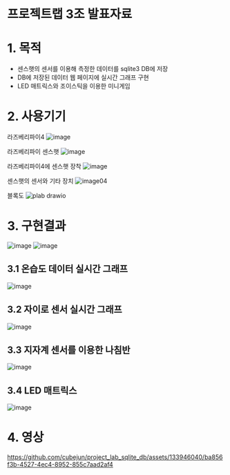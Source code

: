# 프로젝트랩 3조 발표자료


# 1. 목적
* 센스햇의 센서를 이용해 측정한 데이터를 sqlite3 DB에 저장
* DB에 저장된 데이터 웹 페이지에 실시간 그래프 구현
* LED 매트릭스와 조이스틱을 이용한 미니게임

# 2. 사용기기
라즈베리파이4
![image](https://github.com/cubejun/project_lab_sqlite_db/assets/133946040/e265e8ac-e8e8-456f-907a-c5407311a4b8)


라즈베리파이 센스햇
![image](https://github.com/cubejun/project_lab_sqlite_db/assets/133946040/442aab92-ed58-4168-9c48-dc7c89ac3eef)


라즈베리파이4에 센스햇 장착
![image](https://github.com/cubejun/project_lab_sqlite_db/assets/133946040/3391b277-8e8f-4f96-9aa4-bd843597ff6e)

센스햇의 센서와 기타 장치
![image04](https://github.com/cubejun/project_lab_sqlite_db/assets/133946040/4884ad2d-5699-418d-99fc-3dd4138e97e8)

블록도
![plab drawio](https://github.com/cubejun/project_lab_sqlite_db/assets/133946040/8f483d6b-4620-405e-ab81-6b0b27ac8217)

# 3. 구현결과
![image](https://github.com/cubejun/project_lab_sqlite_db/assets/133946040/8a4c88a4-aabc-4d6a-9f18-5ae4f2844ade)
![image](https://github.com/cubejun/project_lab_sqlite_db/assets/133946040/4cec4403-036e-4f66-afb5-264cc24423a2)

## 3.1 온습도 데이터 실시간 그래프
![image](https://github.com/cubejun/project_lab_sqlite_db/assets/133946040/63b74d02-ea66-4bed-9263-e625e325af12)
## 3.2 자이로 센서 실시간 그래프
![image](https://github.com/cubejun/project_lab_sqlite_db/assets/133946040/fba9b862-7e77-42ac-ac46-b2a82423295f)
## 3.3 지자계 센서를 이용한 나침반
![image](https://github.com/cubejun/project_lab_sqlite_db/assets/133946040/472170e5-e82e-4091-9b3c-f64a3fb30d7f)
## 3.4 LED 매트릭스
![image](https://github.com/cubejun/project_lab_sqlite_db/assets/133946040/3d3774c5-366c-4c68-82d9-59e810985616)

# 4. 영상


https://github.com/cubejun/project_lab_sqlite_db/assets/133946040/ba856f3b-4527-4ec4-8952-855c7aad2af4

